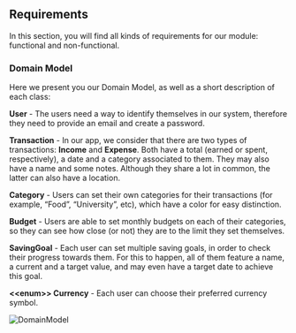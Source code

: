 
## Requirements

In this section, you will find all kinds of requirements for our module: functional and non-functional.

### Domain Model

Here we present you our Domain Model, as well as a short description of each class:

**User** - The users need a way to identify themselves in our system, therefore they need to provide an email and create a password.

**Transaction** - In our app, we consider that there are two types of transactions: **Income** and **Expense**. Both have a total (earned or spent, respectively), a date and a category associated to them. They may also have a name and some notes. Although they share a lot in common, the latter can also have a location.

**Category** - Users can set their own categories for their transactions (for example, “Food”, “University”, etc), which have a color for easy distinction.

**Budget** - Users are able to set monthly budgets on each of their categories, so they can see how close (or not) they are to the limit they set themselves.

**SavingGoal** - Each user can set multiple saving goals, in order to check their progress towards them. For this to happen, all of them feature a name, a current and a target value, and may even have a target date to achieve this goal. 

__\<<enum\>> Currency__ - Each user can choose their preferred currency symbol.

![DomainModel](https://github.com/SofiaViP/hero/assets/92641892/31646d5a-a140-405b-97e4-9e56b7f8d3b3)

